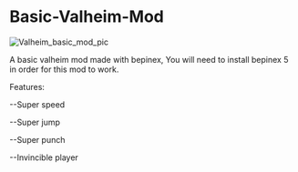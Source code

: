 # Basic-Valheim-Mod

![Valheim_basic_mod_pic](https://github.com/user-attachments/assets/a08eb550-7ecb-4f1c-ad11-769e74efa9c5)

A basic valheim mod made with bepinex, You will need to install bepinex 5 in order for this mod to work.

Features:

--Super speed

--Super jump

--Super punch

--Invincible player
